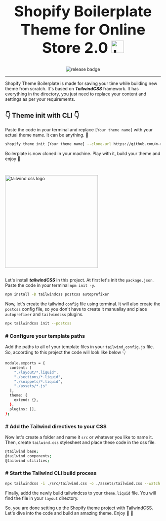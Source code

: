 <h1 align="center" style="font-size: 48px; border: none"> Shopify Boilerplate Theme for Online Store 2.0 <img src="https://c.tenor.com/Wx9IEmZZXSoAAAAi/hi.gif" width="40" height="40" alt="hi" /> </h1>

<p align="center"> <img src="https://img.shields.io/badge/release-1.0-green" alt="release badge" /> </p>

---

Shopify Theme Boilerplate is made for saving your time while building new theme from scratch. It's based on ***TailwindCSS*** framework. It has everything in the directory, you just need to replace your content and settings as per your requirements.

## :point_down: Theme init with CLI :point_down:

Paste the code in your terminal and replace `[Your theme name]` with your actual theme name. It can be anything. :slightly_smiling_face: 

```sh
shopify theme init [Your theme name] --clone-url https://github.com/m-rokon/shopify-theme-boilerplate.git
```

Boilerplate is now cloned in your machine. Play with it, build your theme and enjoy :tada: 

<br />

<img src="https://raw.githubusercontent.com/tailwindlabs/tailwindcss/master/.github/logo-dark.svg" width="300" height="" alt="tailwind css logo" /> <br /><br />

Let's install **_tailwindCSS_** in this project. At first let's init the `package.json`. Paste the code in your terminal `npm init -y`. 

```sh
npm install -D tailwindcss postcss autoprefixer
```

Now, let's create the tailwind `config` file using terminal. It will also create the `postcss` config file, so you don't have to create it manuallay and place `autoprefixer` and `tailwindcss` plugins.

```sh
npx tailwindcss init --postcss
```

### # Configure your template paths

Add the paths to all of your template files in your `tailwind.config.js` file. So, according to this project the code will look like below :point_down:

```sh
module.exports = {
  content: [
    "./layout/*.liquid",
    "./sections/*.liquid",
    "./snippets/*.liquid",
    "./assets/*.js"
  ],
  theme: {
    extend: {},
  },
  plugins: [],
};

```

### # Add the Tailwind directives to your CSS

Now let's create a folder and name it `src` or whatever you like to name it. Then, create `tailwind.css` stylesheet and place these code in the css file.

```sh
@tailwind base;
@tailwind components;
@tailwind utilities;
```

### # Start the Tailwind CLI build process

```sh
npx tailwindcss -i ./src/tailwind.css -o ./assets/tailwind.css --watch
```

Finally, addd the newly build tailwindcss to your `theme.liquid` file. You will find the file in your `layout` directory.

So, you are done setting up the Shopify theme project with TailwindCSS. Let's dive into the code and build an amazing theme. Enjoy :tada: :love_you_gesture: 

